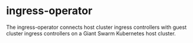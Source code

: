 # ingress-operator
The ingress-operator connects host cluster ingress controllers with guest cluster ingress controllers on a Giant Swarm Kubernetes host cluster.
